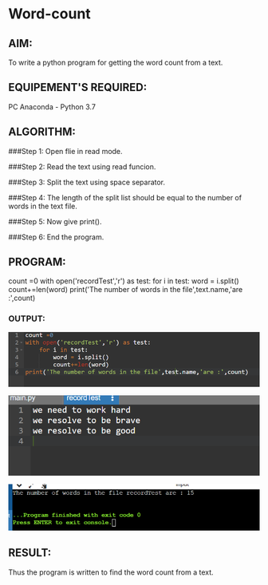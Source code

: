 # Word-count
## AIM:
To write a python program for getting the word count from a text.
## EQUIPEMENT'S REQUIRED: 
PC
Anaconda - Python 3.7
## ALGORITHM: 
###Step 1:
Open flie in read mode.

###Step 2:
Read the text using read funcion.

###Step 3:
Split the text using space separator.

###Step 4:
The length of the split list should be equal to the number of words in the text file.

###Step 5:
Now give print().

###Step 6:
End the program.

## PROGRAM:
count =0
with open('recordTest','r') as test:
    for i in test:
        word = i.split()
        count+=len(word)
print('The number of words in the file',text.name,'are :',count)


### OUTPUT:
![output](./w1.png)

![output](./w2.png)

![output](./w3.png)


## RESULT:
Thus the program is written to find the word count from a text.

